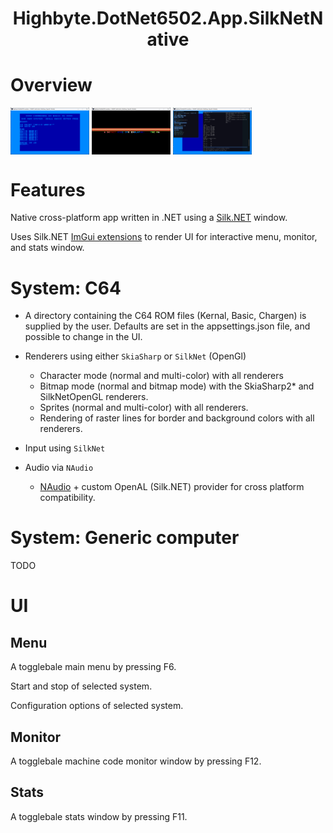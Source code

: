 <h1 align="center">Highbyte.DotNet6502.App.SilkNetNative</h1>

# Overview
<img align="top" src="Screenshots/SilkNetNative_C64_Basic.png" width="25%" height="25%" title="SkiaSharp rendering in native Silk.NET host window">
<img align="top" src="Screenshots/SilkNetNative_C64_raster_scroll.png" width="25%" height="25%" title="SkiaSharp rendering in native Silk.NET host window">
<img align="top" src="Screenshots/SilkNetNative_Monitor.png" width="25%" height="25%" title="SkiaSharp rendering in native Silk.NET host window">

# Features
Native cross-platform app written in .NET using a [Silk.NET](https://github.com/dotnet/Silk.NET) window.

Uses Silk.NET [ImGui extensions](https://www.nuget.org/packages/Silk.NET.OpenGL.Extensions.ImGui/) to render UI for interactive menu, monitor, and stats window.

# System: C64 
- A directory containing the C64 ROM files (Kernal, Basic, Chargen) is supplied by the user. Defaults are set in the appsettings.json file, and possible to change in the UI.

- Renderers using either `SkiaSharp` or `SilkNet` (OpenGl)
  - Character mode (normal and multi-color) with all renderers
  - Bitmap mode (normal and bitmap mode) with the SkiaSharp2* and SilkNetOpenGL renderers.
  - Sprites (normal and multi-color) with all renderers.
  - Rendering of raster lines for border and background colors with all renderers.

- Input using `SilkNet`

- Audio via `NAudio`
  - [NAudio](https://github.com/naudio/NAudio) + custom OpenAL (Silk.NET) provider for cross platform compatibility.

# System: Generic computer 
TODO

# UI

## Menu
A togglebale main menu by pressing F6.

Start and stop of selected system.

Configuration options of selected system.

   ## Monitor
A togglebale machine code monitor window by pressing F12.

## Stats
A togglebale stats window by pressing F11.
